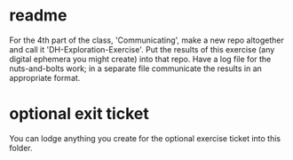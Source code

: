 # readme

For the 4th part of the class, 'Communicating', make a new repo altogether and call it 'DH-Exploration-Exercise'. Put the results of this exercise (any digital ephemera you might create) into that repo. Have a log file for the nuts-and-bolts work; in a separate file communicate the results in an appropriate format.

# optional exit ticket

You can lodge anything you create for the optional exercise ticket into this folder.
